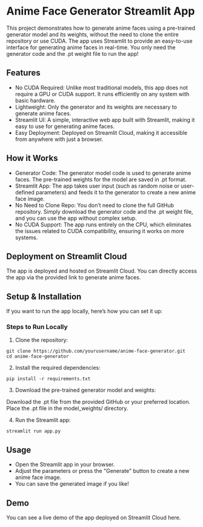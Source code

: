 # Anime Face Generator Streamlit App
This project demonstrates how to generate anime faces using a pre-trained generator model and its weights, without the need to clone the entire repository or use CUDA. The app uses Streamlit to provide an easy-to-use interface for generating anime faces in real-time. You only need the generator code and the .pt weight file to run the app!

## Features
- No CUDA Required: Unlike most traditional models, this app does not require a GPU or CUDA support. It runs efficiently on any system with basic hardware.
- Lightweight: Only the generator and its weights are necessary to generate anime faces.
- Streamlit UI: A simple, interactive web app built with Streamlit, making it easy to use for generating anime faces.
- Easy Deployment: Deployed on Streamlit Cloud, making it accessible from anywhere with just a browser.
  
## How it Works
- Generator Code: The generator model code is used to generate anime faces. The pre-trained weights for the model are saved in .pt format.
- Streamlit App: The app takes user input (such as random noise or user-defined parameters) and feeds it to the generator to create a new anime face image.
- No Need to Clone Repo: You don’t need to clone the full GitHub repository. Simply download the generator code and the .pt weight file, and you can use the app without complex setup.
- No CUDA Support: The app runs entirely on the CPU, which eliminates the issues related to CUDA compatibility, ensuring it works on more systems.
  
## Deployment on Streamlit Cloud
The app is deployed and hosted on Streamlit Cloud. You can directly access the app via the provided link to generate anime faces.

## Setup & Installation
If you want to run the app locally, here’s how you can set it up:

### Steps to Run Locally
1. Clone the repository:
```
git clone https://github.com/yourusername/anime-face-generator.git
cd anime-face-generator
```
2. Install the required dependencies:
```
pip install -r requirements.txt
```
3. Download the pre-trained generator model and weights:

Download the .pt file from the provided GitHub or your preferred location.
Place the .pt file in the model_weights/ directory.

4. Run the Streamlit app:
```
streamlit run app.py
```

## Usage
- Open the Streamlit app in your browser.
- Adjust the parameters or press the "Generate" button to create a new anime face image.
- You can save the generated image if you like!
## Demo
You can see a live demo of the app deployed on Streamlit Cloud here.

